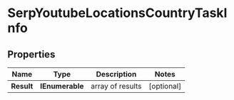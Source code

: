 # SerpYoutubeLocationsCountryTaskInfo


## Properties

| Name | Type | Description | Notes |
|------------ | ------------- | ------------- | -------------|
**Result** | **IEnumerable<SerpYoutubeLocationsCountryResultInfo>** | array of results |[optional]|